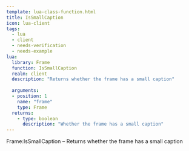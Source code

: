 ```yaml
---
template: lua-class-function.html
title: IsSmallCaption
icon: lua-client
tags:
  - lua
  - client
  - needs-verification
  - needs-example
lua:
  library: Frame
  function: IsSmallCaption
  realm: client
  description: "Returns whether the frame has a small caption"
  
  arguments:
  - position: 1
    name: "frame"
    type: Frame
  returns:
    - type: boolean
      description: "Whether the frame has a small caption"
---
```


<div class="lua__search__keywords">
Frame:IsSmallCaption &#x2013; Returns whether the frame has a small caption
</div>
